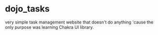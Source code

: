 # dojo_tasks

very simple task management website that doesn't do anything 'cause the only purpose was learning Chakra UI library.
